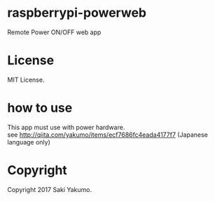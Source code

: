 # raspberrypi-powerweb
Remote Power ON/OFF web app

# License
MIT License.

# how to use

This app must use with power hardware.  
see http://qiita.com/yakumo/items/ecf7686fc4eada4177f7 (Japanese language only)

# Copyright
Copyright 2017 Saki Yakumo.
